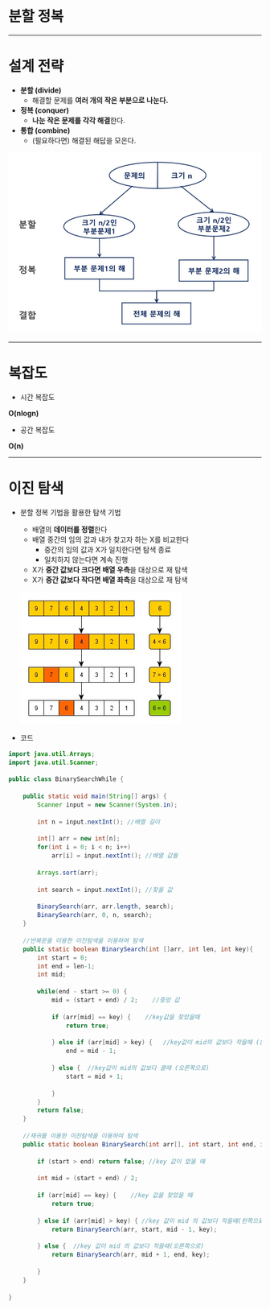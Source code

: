 # 분할 정복

---

# 설계 전략

- **분할 (divide)**
    - 해결할 문제를 **여러 개의 작은 부분으로 나눈다.**
- **정복 (conquer)**
    - **나눈 작은 문제를 각각 해결**한다.
- **통합 (combine)**
    - (필요하다면) 해결된 해답을 모은다.
    

![1.jpg](%E1%84%87%E1%85%AE%E1%86%AB%E1%84%92%E1%85%A1%E1%86%AF%20%E1%84%8C%E1%85%A5%E1%86%BC%E1%84%87%E1%85%A9%E1%86%A8%209fc2d5ec34684643a245e0c68921d36e/1.jpg)

---

# 복잡도

- 시간 복잡도

**O(nlogn)**

- 공간 복잡도

**O(n)**

---

# 이진 탐색

- 분할 정복 기법을 활용한 탐색 기법
    - 배열의 **데이터를 정렬**한다
    - 배열 중간의 임의 값과 내가 찾고자 하는 X를 비교한다
        - 중간의 임의 값과 X가 일치한다면 탐색 종료
        - 일치하지 않는다면 계속 진행
    - X가 **중간 값보다 크다면 배열 우측**을 대상으로 재 탐색
    - X가 **중간 값보다 작다면 배열 좌측**을 대상으로 재 탐색
    
    ![1.jpg](%E1%84%87%E1%85%AE%E1%86%AB%E1%84%92%E1%85%A1%E1%86%AF%20%E1%84%8C%E1%85%A5%E1%86%BC%E1%84%87%E1%85%A9%E1%86%A8%209fc2d5ec34684643a245e0c68921d36e/1%201.jpg)
    

- 코드

```java
import java.util.Arrays;
import java.util.Scanner;

public class BinarySearchWhile {

	public static void main(String[] args) {
		Scanner input = new Scanner(System.in);
		
		int n = input.nextInt(); //배열 길이
		
		int[] arr = new int[n];		
		for(int i = 0; i < n; i++)
			arr[i] = input.nextInt(); //배열 값들
		
		Arrays.sort(arr);
		
		int search = input.nextInt(); //찾을 값
		
		BinarySearch(arr, arr.length, search);
		BinarySearch(arr, 0, n, search);
	}

	//반복문을 이용한 이진탐색을 이용하여 탐색
	public static boolean BinarySearch(int []arr, int len, int key){
	    int start = 0;
	    int end = len-1;
	    int mid;
	 
	    while(end - start >= 0) {
	        mid = (start + end) / 2;    //중앙 값
	 
	        if (arr[mid] == key) {    //key값을 찾았을때
	            return true;
	 
	        } else if (arr[mid] > key) {   //key값이 mid의 값보다 작을때 (왼쪽으로)
	            end = mid - 1;
	 
	        } else {  //key값이 mid의 값보다 클때 (오른쪽으로)
	            start = mid + 1;
	 
	        }
	    }
	    return false;
	}
	
	//재귀를 이용한 이진탐색을 이용하여 탐색
	public static boolean BinarySearch(int arr[], int start, int end, int key) {
	 
	    if (start > end) return false; //key 값이 없을 때
	 
	    int mid = (start + end) / 2;
	 
	    if (arr[mid] == key) {    //key 값을 찾았을 때
	        return true;
	        
	    } else if (arr[mid] > key) { //key 값이 mid 의 값보다 작을때(왼쪽으로)
	        return BinarySearch(arr, start, mid - 1, key);
	        
	    } else {  //key 값이 mid 의 값보다 작을때(오른쪽으로)
	        return BinarySearch(arr, mid + 1, end, key);
	        
	    }
	}

}
```